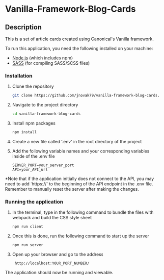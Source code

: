 # Vanilla-Framework-Blog-Cards

## Description
This is a set of article cards created using Canonical's Vanilla framework.

To run this application, you need the following installed on your machine:
- [Node.js](https://nodejs.org/) (which includes npm)
- [SASS](https://sass-lang.com/) (for compiling SASS/SCSS files)


### Installation
1. Clone the repository
   ```sh
   git clone https://github.com/jnovak79/vanilla-framework-blog-cards.git

2. Navigate to the project directory
    ```sh
    cd vanilla-framework-blog-cards

3. Install npm packages
    ```sh
    npm install

4. Create a new file called '.env' in the root directory of the project

5. Add the following variable names and your corresponding variables inside of the .env file
    ```plaintext
    SERVER_PORT=your_server_port
    API=your_API_url

*Note that if the application initially does not connect to the API, you may need to add 'https://' to the beginning of the API endpoint in the .env file. Remember to manually reset the server after making the changes.

### Running the application

1. In the terminal, type in the following command to bundle the files with webpack and build the CSS style sheet
    ```sh
    npm run client

2. Once this is done, run the following command to start up the server
    ```sh
    npm run server

3. Open up your browser and go to the address
    ```plaintext
     http://localhost:YOUR_PORT_NUMBER/

The application should now be running and viewable.

